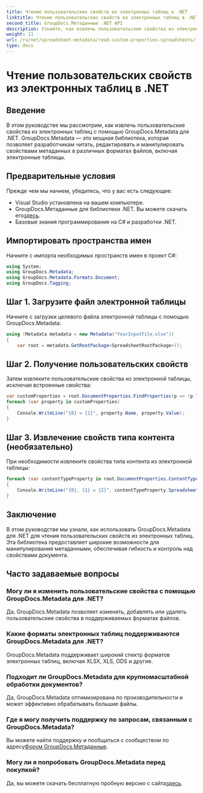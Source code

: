 ```yaml
---
title: Чтение пользовательских свойств из электронных таблиц в .NET
linktitle: Чтение пользовательских свойств из электронных таблиц в .NET
second_title: GroupDocs.Метаданные .NET API
description: Узнайте, как извлечь пользовательские свойства из электронных таблиц с помощью GroupDocs.Metadata для .NET. Улучшите манипулирование метаданными в ваших приложениях .NET.
weight: 11
url: /ru/net/spreadsheet-metadata/read-custom-properties-spreadsheets/
type: docs
---
```

# Чтение пользовательских свойств из электронных таблиц в .NET

## Введение
В этом руководстве мы рассмотрим, как извлечь пользовательские свойства из электронных таблиц с помощью GroupDocs.Metadata для .NET. GroupDocs.Metadata — это мощная библиотека, которая позволяет разработчикам читать, редактировать и манипулировать свойствами метаданных в различных форматах файлов, включая электронные таблицы.
## Предварительные условия
Прежде чем мы начнем, убедитесь, что у вас есть следующее:
- Visual Studio установлена на вашем компьютере.
-  GroupDocs.Метаданные для библиотеки .NET. Вы можете скачать его[здесь](https://releases.groupdocs.com/metadata/net/).
- Базовые знания программирования на C# и разработки .NET.

## Импортировать пространства имен
Начните с импорта необходимых пространств имен в проект C#:
```csharp
using System;
using GroupDocs.Metadata;
using GroupDocs.Metadata.Formats.Document;
using GroupDocs.Tagging;
```
## Шаг 1. Загрузите файл электронной таблицы
Начните с загрузки целевого файла электронной таблицы с помощью GroupDocs.Metadata:
```csharp
using (Metadata metadata = new Metadata("YourInputFile.xlsx"))
{
    var root = metadata.GetRootPackage<SpreadsheetRootPackage>();
```
## Шаг 2. Получение пользовательских свойств
Затем извлеките пользовательские свойства из электронной таблицы, исключая встроенные свойства:
```csharp
var customProperties = root.DocumentProperties.FindProperties(p => !p.Tags.Contains(Tags.Document.BuiltIn));
foreach (var property in customProperties)
{
    Console.WriteLine("{0} = {1}", property.Name, property.Value);
}
```
## Шаг 3. Извлечение свойств типа контента (необязательно)
При необходимости извлеките свойства типа контента из электронной таблицы:
```csharp
foreach (var contentTypeProperty in root.DocumentProperties.ContentTypeProperties.ToList())
{
    Console.WriteLine("{0}, {1} = {2}", contentTypeProperty.SpreadsheetPropertyType, contentTypeProperty.Name, contentTypeProperty.SpreadsheetPropertyValue);
}
```

## Заключение
В этом руководстве мы узнали, как использовать GroupDocs.Metadata для .NET для чтения пользовательских свойств из электронных таблиц. Эта библиотека предоставляет широкие возможности для манипулирования метаданными, обеспечивая гибкость и контроль над свойствами документа.

## Часто задаваемые вопросы
### Могу ли я изменить пользовательские свойства с помощью GroupDocs.Metadata для .NET?
Да, GroupDocs.Metadata позволяет изменять, добавлять или удалять пользовательские свойства в поддерживаемых форматах файлов.
### Какие форматы электронных таблиц поддерживаются GroupDocs.Metadata для .NET?
GroupDocs.Metadata поддерживает широкий спектр форматов электронных таблиц, включая XLSX, XLS, ODS и другие.
### Подходит ли GroupDocs.Metadata для крупномасштабной обработки документов?
Да, GroupDocs.Metadata оптимизирована по производительности и может эффективно обрабатывать большие файлы.
### Где я могу получить поддержку по запросам, связанным с GroupDocs.Metadata?
 Вы можете найти поддержку и пообщаться с сообществом по адресу[Форум GroupDocs.Метаданные](https://forum.groupdocs.com/c/metadata/14).
### Могу ли я попробовать GroupDocs.Metadata перед покупкой?
 Да, вы можете скачать бесплатную пробную версию с сайта[здесь](https://releases.groupdocs.com/).
